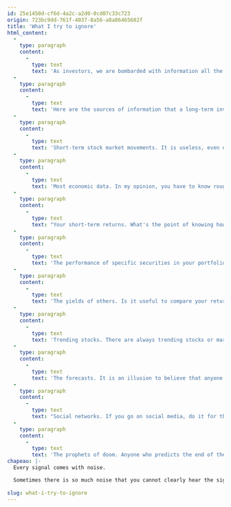 ```yaml
---
id: 25e1450d-cf6d-4a2c-a2d0-0cd07c33c723
origin: 723bc9dd-761f-4037-8a56-a8a86465682f
title: 'What I try to ignore'
html_content:
  -
    type: paragraph
    content:
      -
        type: text
        text: 'As investors, we are bombarded with information all the time. This is especially true today when the Internet overwhelms us with information of all kinds. The problem is that much of the information is not only useless but has the potential to deflect us from our long-term destination.'
  -
    type: paragraph
    content:
      -
        type: text
        text: 'Here are the sources of information that a long-term investor should ignore as much as possible:'
  -
    type: paragraph
    content:
      -
        type: text
        text: 'Short-term stock market movements. It is useless, even dangerous, to follow the evolution of the markets and your securities in the short term. What is the point of watching the price of your stocks every day (or more frequently)? If it were possible, would you want to follow the evolution of the value of your house every day?'
  -
    type: paragraph
    content:
      -
        type: text
        text: 'Most economic data. In my opinion, you have to know roughly where you are in the economic and stock market cycles. I have written about this in the past. But it is nevertheless counterproductive to follow the evolution of all the economic data published on a regular basis. Inflation, employment, GDP, Federal Reserve decisions are not data that should unduly influence your decisions. Politics should be included in the bundle.'
  -
    type: paragraph
    content:
      -
        type: text
        text: "Your short-term returns. What's the point of knowing how your portfolio performed last week? Last quarter? Even last year? And is it really useful to know if your portfolio is outperforming the market in the short term?"
  -
    type: paragraph
    content:
      -
        type: text
        text: 'The performance of specific securities in your portfolio. If you need to assess the performance of your portfolio, do so over a period of at least five years. Is it worth focusing your attention on the disappointing performance of a few stocks in the portfolio? What matters is its overall performance.'
  -
    type: paragraph
    content:
      -
        type: text
        text: 'The yields of others. Is it useful to compare your returns, especially in the short term, to those of your neighbours, friends, or relatives?'
  -
    type: paragraph
    content:
      -
        type: text
        text: 'Trending stocks. There are always trending stocks or market segments. Or almost always: I see few or none in the current market! Better in my opinion to ignore the sometimes extraordinary and very enticing performance of what is fashionable.'
  -
    type: paragraph
    content:
      -
        type: text
        text: 'The forecasts. It is an illusion to believe that anyone can make valid forecasts on a regular basis, whether for the economy, the short-term evolution of the stock markets or the future profits of companies. It is better to ignore such forecasts in one’s decisions on stock market securities.'
  -
    type: paragraph
    content:
      -
        type: text
        text: "Social networks. If you go on social media, do it for their entertainment value, not for the information you'll get from it, at least not for your investments."
  -
    type: paragraph
    content:
      -
        type: text
        text: 'The prophets of doom. Anyone who predicts the end of the world will have a much larger audience than someone who is measured or optimistic long-term. The media often favours what is sensational because that is what will attract the most interest.'
chapeau: |-
  Every signal comes with noise.

  Sometimes there is so much noise that you cannot clearly hear the signal.
   
slug: what-i-try-to-ignore
---
```

